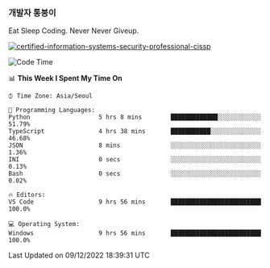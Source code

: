 ### 개발자 통붕이
Eat Sleep Coding.
Never Never Giveup.

[![certified-information-systems-security-professional-cissp](https://user-images.githubusercontent.com/44606727/157613689-acd84ec6-5f8f-4e79-89d9-a8d51f033634.png)](https://www.credly.com/badges/f394a010-85a0-450b-9136-8043af01d71c/public_url)

<!--START_SECTION:waka-->
![Code Time](http://img.shields.io/badge/Code%20Time-1%2C322%20hrs%2028%20mins-blue)

📊 **This Week I Spent My Time On** 

```text
⌚︎ Time Zone: Asia/Seoul

💬 Programming Languages: 
Python                   5 hrs 8 mins        █████████████░░░░░░░░░░░░   51.79% 
TypeScript               4 hrs 38 mins       ███████████░░░░░░░░░░░░░░   46.68% 
JSON                     8 mins              ░░░░░░░░░░░░░░░░░░░░░░░░░   1.36% 
INI                      0 secs              ░░░░░░░░░░░░░░░░░░░░░░░░░   0.13% 
Bash                     0 secs              ░░░░░░░░░░░░░░░░░░░░░░░░░   0.02%

🔥 Editors: 
VS Code                  9 hrs 56 mins       █████████████████████████   100.0%

💻 Operating System: 
Windows                  9 hrs 56 mins       █████████████████████████   100.0%

```


 Last Updated on 09/12/2022 18:39:31 UTC
<!--END_SECTION:waka-->
